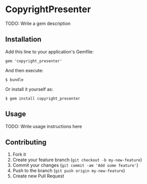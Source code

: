 # CopyrightPresenter

TODO: Write a gem description

## Installation

Add this line to your application's Gemfile:

    gem 'copyright_presenter'

And then execute:

    $ bundle

Or install it yourself as:

    $ gem install copyright_presenter

## Usage

TODO: Write usage instructions here

## Contributing

1. Fork it
2. Create your feature branch (`git checkout -b my-new-feature`)
3. Commit your changes (`git commit -am 'Add some feature'`)
4. Push to the branch (`git push origin my-new-feature`)
5. Create new Pull Request
